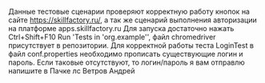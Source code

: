 Данные тестовые сценарии проверяют корректную работу кнопок на сайте https://skillfactory.ru/, а так же сценарий выполнения авторизации на платформе apps.skillfactory.ru
Для запуска достаточно нажать Ctrl+Shift+F10 Run 'Tests in 'org.example'', файл chromedriver присутствует в репозитории.
Для корректной работы теста LoginTest в файл conf.properties необходимо прописать существующие логин и пароль. Если таковые отсутствуют, то логин/пароль я вам отправлю напишите в Пачке лс Ветров Андрей
